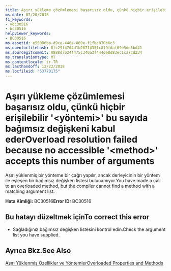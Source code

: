 ```yaml
---
title: Aşırı yükleme çözümlemesi başarısız oldu, çünkü hiçbir erişilebilir '&lt;yöntemi&gt;' bu sayıda bağımsız değişkeni kabul eder
ms.date: 07/20/2015
f1_keywords:
- vbc30516
- bc30516
helpviewer_keywords:
- BC30516
ms.assetid: e55086ba-d9ce-446a-869e-f1fbc870b6c3
ms.openlocfilehash: 8fc29f4704d1b20714351c819fdaf09e5dd5bd41
ms.sourcegitcommit: 0888d7b24f475c346a3f444de8d83ec1ca7cd234
ms.translationtype: MT
ms.contentlocale: tr-TR
ms.lasthandoff: 12/22/2018
ms.locfileid: "53770175"
---
```

# <a name="overload-resolution-failed-because-no-accessible-ltmethodgt-accepts-this-number-of-arguments"></a><span data-ttu-id="01a2d-102">Aşırı yükleme çözümlemesi başarısız oldu, çünkü hiçbir erişilebilir '&lt;yöntemi&gt;' bu sayıda bağımsız değişkeni kabul eder</span><span class="sxs-lookup"><span data-stu-id="01a2d-102">Overload resolution failed because no accessible '&lt;method&gt;' accepts this number of arguments</span></span>
<span data-ttu-id="01a2d-103">Aşırı yüklenmiş bir yönteme bir çağrı yapılır, ancak derleyicinin bir yöntem ile eşleşen bir bağımsız değişken listesi bulunamıyor.</span><span class="sxs-lookup"><span data-stu-id="01a2d-103">You have made a call to an overloaded method, but the compiler cannot find a method with a matching argument list.</span></span>  
  
 <span data-ttu-id="01a2d-104">**Hata Kimliği:** BC30516</span><span class="sxs-lookup"><span data-stu-id="01a2d-104">**Error ID:** BC30516</span></span>  
  
## <a name="to-correct-this-error"></a><span data-ttu-id="01a2d-105">Bu hatayı düzeltmek için</span><span class="sxs-lookup"><span data-stu-id="01a2d-105">To correct this error</span></span>  
  
-   <span data-ttu-id="01a2d-106">Sağladığınız bağımsız değişken listesini kontrol edin.</span><span class="sxs-lookup"><span data-stu-id="01a2d-106">Check the argument list you have supplied.</span></span>  
  
## <a name="see-also"></a><span data-ttu-id="01a2d-107">Ayrıca Bkz.</span><span class="sxs-lookup"><span data-stu-id="01a2d-107">See Also</span></span>  
 [<span data-ttu-id="01a2d-108">Aşırı Yüklenmiş Özellikler ve Yöntemler</span><span class="sxs-lookup"><span data-stu-id="01a2d-108">Overloaded Properties and Methods</span></span>](../../visual-basic/programming-guide/language-features/objects-and-classes/overloaded-properties-and-methods.md)
